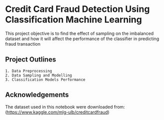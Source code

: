 # Credit Card Fraud Detection Using Classification Machine Learning

This project objective is to find the effect of sampling on the imbalanced dataset and how it will affect the performance of the classifier in predicting fraud transaction


## Project Outlines

    1. Data Preprocessing
    2. Data Sampling and Modelling
    3. Classification Models Performance

## Acknowledgements

The dataset used in this notebook were downloaded from:
(https://www.kaggle.com/mlg-ulb/creditcardfraud)
  